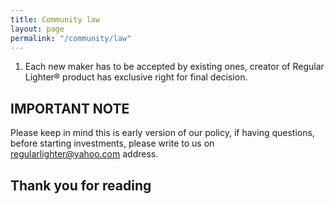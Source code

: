 ```yaml
---
title: Community law
layout: page
permalink: "/community/law"
---
```


1. Each new maker has to be accepted by existing ones, creator of Regular Lighter&reg; product has exclusive right for final decision.


## IMPORTANT NOTE
Please keep in mind this is early version of our policy, if having questions, before starting investments, please write to us on [regularlighter@yahoo.com](mailto:regularlighter@yahoo.com) address.

## Thank you for reading